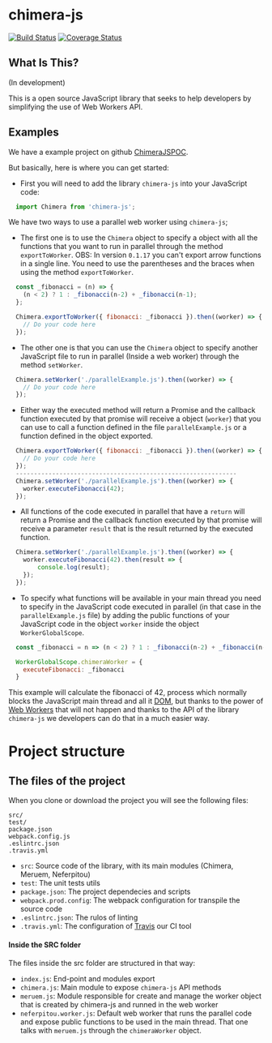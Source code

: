 # chimera-js
[![Build Status](https://travis-ci.org/whortaneto/chimera-js.svg?branch=master)](https://travis-ci.org/whortaneto/chimera-js)
[![Coverage Status](https://coveralls.io/repos/github/whortaneto/chimera-js/badge.svg?branch=master)](https://coveralls.io/github/whortaneto/chimera-js?branch=master)

What Is This?
-------------
(In development)

This is a open source JavaScript library that seeks to help developers by simplifying the use of Web Workers API.

## Examples

We have a example project on github [ChimeraJSPOC](https://github.com/whortaneto/ChimeraJsPOC).

But basically, here is where you can get started:

- First you will need to add the library `chimera-js` into your JavaScript code:

```js
  import Chimera from 'chimera-js';
```

  We have two ways to use a parallel web worker using `chimera-js`;

- The first one is to use the `Chimera` object to specify a object with all the functions that you want to run in parallel through the method `exportToWorker`.
  OBS: In version `0.1.17` you can't export arrow functions in a single line. You need to use the parentheses and the braces when using the method `exportToWorker`.

```js
  const _fibonacci = (n) => {
    (n < 2) ? 1 : _fibonacci(n-2) + _fibonacci(n-1);
  };

  Chimera.exportToWorker({ fibonacci: _fibonacci }).then((worker) => {
    // Do your code here
  });
```

- The other one is that you can use the `Chimera` object to specify another JavaScript file to run in parallel (Inside a web worker) through the method `setWorker`.

```js
  Chimera.setWorker('./parallelExample.js').then((worker) => {
    // Do your code here
  });
```

- Either way the executed method will return a Promise and the callback function executed by that promise will receive a object (`worker`) that you can use to call a function defined in the file `parallelExample.js` or a function defined in the object exported.

```js
  Chimera.exportToWorker({ fibonacci: _fibonacci }).then((worker) => {
    // Do your code here
  });
  -------------------------------------------------------------
  Chimera.setWorker('./parallelExample.js').then((worker) => {
    worker.executeFibonacci(42);
  });
```

- All functions of the code executed in parallel that have a `return` will return a Promise and the callback function executed by that promise will receive a parameter `result` that is the result returned by the executed function.

```js
  Chimera.setWorker('./parallelExample.js').then((worker) => {
    worker.executeFibonacci(42).then(result => {
        console.log(result);
    });
  });
```

- To specify what functions will be available in your main thread you need to specify in the JavaScript code executed in parallel (in that case in the `parallelExample.js` file) by adding the public functions of your JavaScript code in the object `worker` inside the object `WorkerGlobalScope`.

```js
  const _fibonacci = n => (n < 2) ? 1 : _fibonacci(n-2) + _fibonacci(n-1);

  WorkerGlobalScope.chimeraWorker = {
    executeFibonacci: _fibonacci
  }
```

This example will calculate the fibonacci of 42, process which normally blocks the JavaScript main thread and all it [DOM](https://en.wikipedia.org/wiki/Document_Object_Model), but thanks to the power of [Web Workers](https://developer.mozilla.org/en-US/docs/Web/API/Web_Workers_API/Using_web_workers) that will not happen and thanks to the API of the library `chimera-js` we developers can do that in a much easier way.

# Project structure

## The files of the project

When you clone or download the project you will see the following files:

```
src/
test/
package.json
webpack.config.js
.eslintrc.json
.travis.yml
```

* `src`: Source code of the library, with its main modules (Chimera, Meruem, Neferpitou)
* `test`: The unit tests utils
* `package.json`: The project dependecies and scripts
* `webpack.prod.config`: The webpack configuration for transpile the source code
* `.eslintrc.json`: The rulos of linting
* `.travis.yml`: The configuration of [Travis](https://travis-ci.org/whortaneto/chimera-js) our CI tool

#### Inside the SRC folder

The files inside the src folder are structured in that way:

* `index.js`: End-point and modules export
* `chimera.js`: Main module to expose `chimera-js` API methods
* `meruem.js`: Module responsible for create and manage the worker object that is created by chimera-js and runned in the web worker
* `neferpitou.worker.js`: Default web worker that runs the parallel code and expose public functions to be used in the main thread. That one talks with `meruem.js` through the `chimeraWorker` object.
